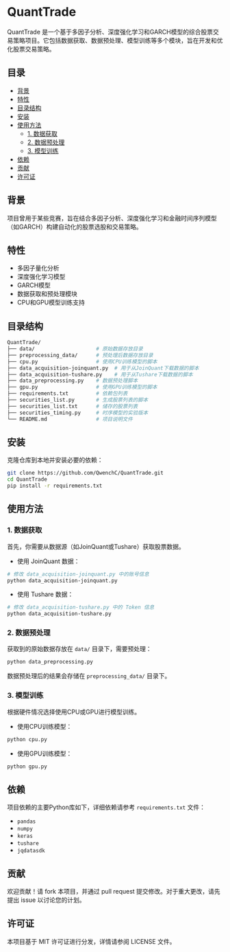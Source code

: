 # QuantTrade

QuantTrade 是一个基于多因子分析、深度强化学习和GARCH模型的综合股票交易策略项目。它包括数据获取、数据预处理、模型训练等多个模块，旨在开发和优化股票交易策略。

## 目录

- [背景](#背景)
- [特性](#特性)
- [目录结构](#目录结构)
- [安装](#安装)
- [使用方法](#使用方法)
  - [1. 数据获取](#1-数据获取)
  - [2. 数据预处理](#2-数据预处理)
  - [3. 模型训练](#3-模型训练)
- [依赖](#依赖)
- [贡献](#贡献)
- [许可证](#许可证)

## 背景

项目曾用于某些竞赛，旨在结合多因子分析、深度强化学习和金融时间序列模型（如GARCH）构建自动化的股票选股和交易策略。

## 特性

- 多因子量化分析
- 深度强化学习模型
- GARCH模型
- 数据获取和预处理模块
- CPU和GPU模型训练支持

## 目录结构

```sh
QuantTrade/
├── data/                    # 原始数据存放目录
├── preprocessing_data/      # 预处理后数据存放目录
├── cpu.py                   # 使用CPU训练模型的脚本
├── data_acquisition-joinquant.py  # 用于从JoinQuant下载数据的脚本
├── data_acquisition-tushare.py    # 用于从Tushare下载数据的脚本
├── data_preprocessing.py    # 数据预处理脚本
├── gpu.py                   # 使用GPU训练模型的脚本
├── requirements.txt         # 依赖包列表
├── securities_list.py       # 生成股票列表的脚本
├── securities_list.txt      # 储存的股票列表
├── securities_timing.py     # 时序模型的实验版本
└── README.md                # 项目说明文件
```

## 安装

克隆仓库到本地并安装必要的依赖：

```sh
git clone https://github.com/QwenchC/QuantTrade.git
cd QuantTrade
pip install -r requirements.txt
```

## 使用方法

### 1. 数据获取

首先，你需要从数据源（如JoinQuant或Tushare）获取股票数据。

- 使用 JoinQuant 数据：

```sh
# 修改 data_acquisition-joinquant.py 中的账号信息
python data_acquisition-joinquant.py
```

- 使用 Tushare 数据：

```sh
# 修改 data_acquisition-tushare.py 中的 Token 信息
python data_acquisition-tushare.py
```


### 2. 数据预处理

获取到的原始数据存放在 `data/` 目录下，需要预处理：

```sh
python data_preprocessing.py
```

数据预处理后的结果会存储在 `preprocessing_data/` 目录下。

### 3. 模型训练

根据硬件情况选择使用CPU或GPU进行模型训练。

- 使用CPU训练模型：

```sh
python cpu.py
```

- 使用GPU训练模型：

```sh
python gpu.py
```

## 依赖

项目依赖的主要Python库如下，详细依赖请参考 `requirements.txt` 文件：

- `pandas`
- `numpy`
- `keras`
- `tushare`
- `jqdatasdk`

## 贡献

欢迎贡献！请 fork 本项目，并通过 pull request 提交修改。对于重大更改，请先提出 issue 以讨论您的计划。

## 许可证

本项目基于 MIT 许可证进行分发，详情请参阅 LICENSE 文件。
